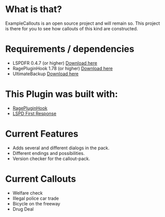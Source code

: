 # What is that?
ExampleCallouts is an open source project and will remain so.
This project is there for you to see how callouts of this kind are constructed.

 # Requirements / dependencies
- LSPDFR 0.4.7 (or higher) <a href="https://www.lcpdfr.com/files/file/7792-lspd-first-response">Download here</a>
- RagePluginHook 1.78 (or higher) <a href="https://ragepluginhook.net/Downloads.aspx">Download here</a>
- UltimateBackup <a href="https://bejoijo256.wixsite.com/bejoijo/post/ultimate-backup">Download here</a>

# This Plugin was built with:
- <a href="https://ragepluginhook.net/Downloads.aspx">RagePluginHook</a>
- <a href="https://www.lcpdfr.com/files/file/7792-lspd-first-response">LSPD First Response</a>

# Current Features
- Adds several and different dialogs in the pack.
- Different endings and possibilities.
- Version checker for the callout-pack.

# Current Callouts
- Welfare check
- Illegal police car trade
- Bicycle on the freeway
- Drug Deal
